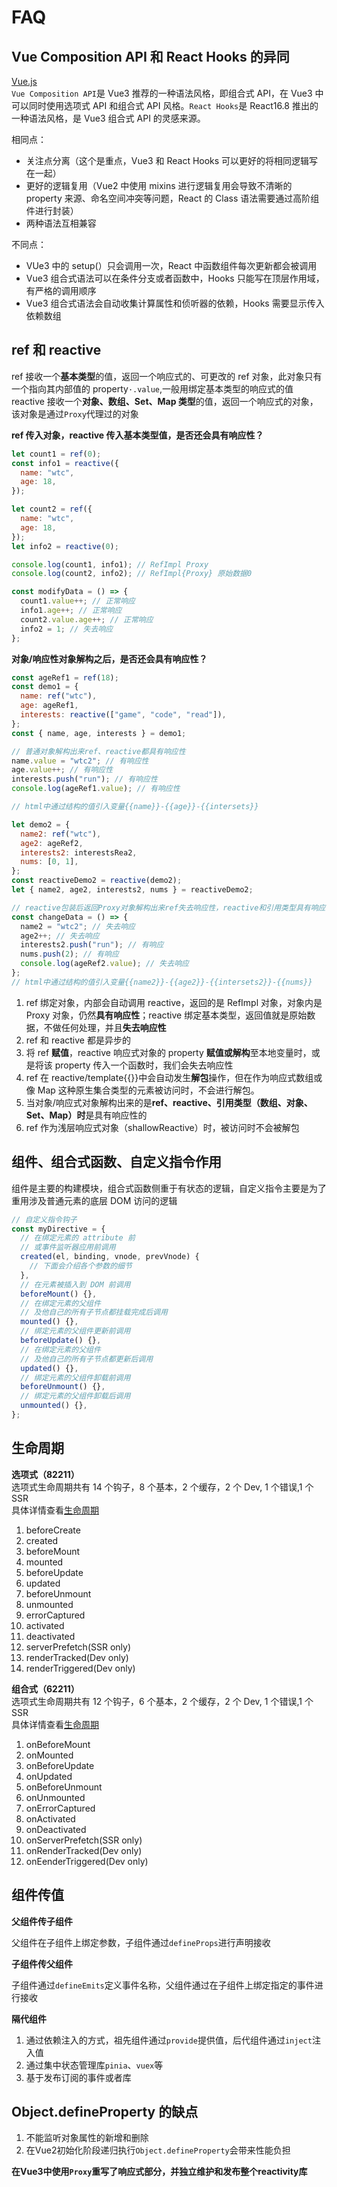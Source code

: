 # FAQ

## Vue Composition API 和 React Hooks 的异同

[Vue.js](https://staging-cn.vuejs.org/guide/extras/composition-api-faq.html#comparison-with-react-hooks)  
`Vue Composition API`是 Vue3 推荐的一种语法风格，即组合式 API，在 Vue3 中可以同时使用选项式 API 和组合式 API 风格。`React Hooks`是 React16.8 推出的一种语法风格，是 Vue3 组合式 API 的灵感来源。

相同点：

- 关注点分离（这个是重点，Vue3 和 React Hooks 可以更好的将相同逻辑写在一起）
- 更好的逻辑复用（Vue2 中使用 mixins 进行逻辑复用会导致不清晰的 property 来源、命名空间冲突等问题，React 的 Class 语法需要通过高阶组件进行封装）
- 两种语法互相兼容

不同点：

- VUe3 中的 setup(）只会调用一次，React 中函数组件每次更新都会被调用
- Vue3 组合式语法可以在条件分支或者函数中，Hooks 只能写在顶层作用域，有严格的调用顺序
- Vue3 组合式语法会自动收集计算属性和侦听器的依赖，Hooks 需要显示传入依赖数组

## ref 和 reactive

ref 接收一个**基本类型**的值，返回一个响应式的、可更改的 ref 对象，此对象只有一个指向其内部值的 property`·.value`,一般用绑定基本类型的响应式的值  
reactive 接收一个**对象、数组、Set、Map 类型**的值，返回一个响应式的对象，该对象是通过`Proxy`代理过的对象

**ref 传入对象，reactive 传入基本类型值，是否还会具有响应性？**

```javascript
let count1 = ref(0);
const info1 = reactive({
  name: "wtc",
  age: 18,
});

let count2 = ref({
  name: "wtc",
  age: 18,
});
let info2 = reactive(0);

console.log(count1, info1); // RefImpl Proxy
console.log(count2, info2); // RefImpl{Proxy} 原始数据0

const modifyData = () => {
  count1.value++; // 正常响应
  info1.age++; // 正常响应
  count2.value.age++; // 正常响应
  info2 = 1; // 失去响应
};
```

**对象/响应性对象解构之后，是否还会具有响应性？**

```javascript
const ageRef1 = ref(18);
const demo1 = {
  name: ref("wtc"),
  age: ageRef1,
  interests: reactive(["game", "code", "read"]),
};
const { name, age, interests } = demo1;

// 普通对象解构出来ref、reactive都具有响应性
name.value = "wtc2"; // 有响应性
age.value++; // 有响应性
interests.push("run"); // 有响应性
console.log(ageRef1.value); // 有响应性

// html中通过结构的值引入变量{{name}}-{{age}}-{{intersets}}
```

```javascript
let demo2 = {
  name2: ref("wtc"),
  age2: ageRef2,
  interests2: interestsRea2,
  nums: [0, 1],
};
const reactiveDemo2 = reactive(demo2);
let { name2, age2, interests2, nums } = reactiveDemo2;

// reactive包装后返回Proxy对象解构出来ref失去响应性，reactive和引用类型具有响应性
const changeData = () => {
  name2 = "wtc2"; // 失去响应
  age2++; // 失去响应
  interests2.push("run"); // 有响应
  nums.push(2); // 有响应
  console.log(ageRef2.value); // 失去响应
};
// html中通过结构的值引入变量{{name2}}-{{age2}}-{{intersets2}}-{{nums}}
```

1. ref 绑定对象，内部会自动调用 reactive，返回的是 RefImpl 对象，对象内是 Proxy 对象，仍然**具有响应性**；reactive 绑定基本类型，返回值就是原始数据，不做任何处理，并且**失去响应性**
2. ref 和 reactive 都是异步的
3. 将 ref **赋值**，reactive 响应式对象的 property **赋值或解构**至本地变量时，或是将该 property 传入一个函数时，我们会失去响应性
4. ref 在 reactive/template{{}}中会自动发生**解包**操作，但在作为响应式数组或像 Map 这种原生集合类型的元素被访问时，不会进行解包。
5. 当对象/响应式对象解构出来的是**ref、reactive、引用类型（数组、对象、Set、Map）时**是具有响应性的
6. ref 作为浅层响应式对象（shallowReactive）时，被访问时不会被解包

## 组件、组合式函数、自定义指令作用

组件是主要的构建模块，组合式函数侧重于有状态的逻辑，自定义指令主要是为了重用涉及普通元素的底层 DOM 访问的逻辑

```javascript
// 自定义指令钩子
const myDirective = {
  // 在绑定元素的 attribute 前
  // 或事件监听器应用前调用
  created(el, binding, vnode, prevVnode) {
    // 下面会介绍各个参数的细节
  },
  // 在元素被插入到 DOM 前调用
  beforeMount() {},
  // 在绑定元素的父组件
  // 及他自己的所有子节点都挂载完成后调用
  mounted() {},
  // 绑定元素的父组件更新前调用
  beforeUpdate() {},
  // 在绑定元素的父组件
  // 及他自己的所有子节点都更新后调用
  updated() {},
  // 绑定元素的父组件卸载前调用
  beforeUnmount() {},
  // 绑定元素的父组件卸载后调用
  unmounted() {},
};
```

## 生命周期

**选项式（82211）**  
选项式生命周期共有 14 个钩子，8 个基本，2 个缓存，2 个 Dev, 1 个错误,1 个 SSR  
具体详情查看[生命周期](https://staging-cn.vuejs.org/api/options-lifecycle.html)

1. beforeCreate
2. created
3. beforeMount
4. mounted
5. beforeUpdate
6. updated
7. beforeUnmount
8. unmounted
9. errorCaptured
10. activated
11. deactivated
12. serverPrefetch(SSR only)
13. renderTracked(Dev only)
14. renderTriggered(Dev only)

**组合式（62211）**  
选项式生命周期共有 12 个钩子，6 个基本，2 个缓存，2 个 Dev, 1 个错误,1 个 SSR  
具体详情查看[生命周期](https://staging-cn.vuejs.org/api/composition-api-lifecycle.html)

1. onBeforeMount
2. onMounted
3. onBeforeUpdate
4. onUpdated
5. onBeforeUnmount
6. onUnmounted
7. onErrorCaptured
8. onActivated
9. onDeactivated
10. onServerPrefetch(SSR only)
11. onRenderTracked(Dev only)
12. onEenderTriggered(Dev only)

## 组件传值

**父组件传子组件**

父组件在子组件上绑定参数，子组件通过`defineProps`进行声明接收

**子组件传父组件**

子组件通过`defineEmits`定义事件名称，父组件通过在子组件上绑定指定的事件进行接收

**隔代组件**

1. 通过依赖注入的方式，祖先组件通过`provide`提供值，后代组件通过`inject`注入值
2. 通过集中状态管理库`pinia`、`vuex`等
3. 基于发布订阅的事件或者库

## Object.defineProperty 的缺点
1. 不能监听对象属性的新增和删除
2. 在Vue2初始化阶段递归执行`Object.defineProperty`会带来性能负担  

**在Vue3中使用`Proxy`重写了响应式部分，并独立维护和发布整个reactivity库** 
